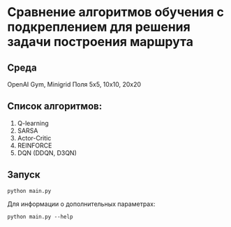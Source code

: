 # Сравнение алгоритмов обучения с подкреплением для решения задачи построения маршрута
## Среда
OpenAI Gym, Minigrid
Поля 5x5, 10x10, 20x20

## Список алгоритмов:
1. Q-learning
2. SARSA
3. Actor-Critic
4. REINFORCE
5. DQN (DDQN, D3QN)

## Запуск
```
python main.py
```

Для информации о дополнительных параметрах:
```
python main.py --help
```

